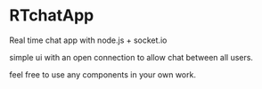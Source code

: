 # RTchatApp
Real time chat app with node.js + socket.io

simple ui with an open connection to allow chat between all users.

feel free to use any components in your own work.

